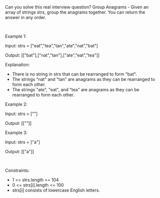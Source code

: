 Can you solve this real interview question? Group Anagrams - Given an array of strings strs, group the anagrams together. You can return the answer in any order.

 

Example 1:

Input: strs = ["eat","tea","tan","ate","nat","bat"]

Output: [["bat"],["nat","tan"],["ate","eat","tea"]]

Explanation:

 * There is no string in strs that can be rearranged to form "bat".
 * The strings "nat" and "tan" are anagrams as they can be rearranged to form each other.
 * The strings "ate", "eat", and "tea" are anagrams as they can be rearranged to form each other.

Example 2:

Input: strs = [""]

Output: [[""]]

Example 3:

Input: strs = ["a"]

Output: [["a"]]

 

Constraints:

 * 1 <= strs.length <= 104
 * 0 <= strs[i].length <= 100
 * strs[i] consists of lowercase English letters.